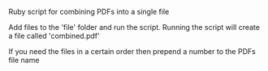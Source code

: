 Ruby script for combining PDFs into a single file

Add files to the 'file' folder and run the script. Running the script will create a file called 'combined.pdf' 

If you need the files in a certain order then prepend a number to the PDFs file name
